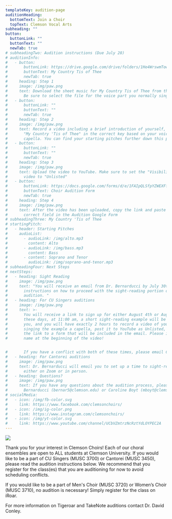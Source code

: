 ```yaml
---
templateKey: audition-page
auditionHeading:
  bottomText: Join a Choir
  topText: Clemson Vocal Arts
subheading: ""
button:
  buttonLink: ""
  buttonText: ""
  newTab: true
# subheadingTwo: Audition instructions (Due July 28)
# auditionInfo:
#   - button:
#       buttonLink: https://drive.google.com/drive/folders/1He4WrswmTowOibDBZpeNMgQwzEK9f2Am?usp=sharing
#       buttonText: My Country Tis of Thee
#       newTab: true
#     heading: Step 1
#     image: /img/paw.png
#     text: Download the sheet music for My Country Tis of Thee from the link below.
#       Be sure to select the file for the voice part you normally sing.
#   - button:
#       buttonLink: ""
#       buttonText: ""
#       newTab: true
#     heading: Step 2
#     image: /img/paw.png
#     text: Record a video including a brief introduction of yourself, and you singing
#       "My Country 'Tis of Thee" in the correct key based on your voice part, a
#       capella. You can find your starting pitches further down this page.
#   - button:
#       buttonLink: ""
#       buttonText: ""
#       newTab: true
#     heading: Step 3
#     image: /img/paw.png
#     text: Upload the video to YouTube. Make sure to set the "Visibility" of the
#       video to "Unlisted"
#   - button:
#       buttonLink: https://docs.google.com/forms/d/e/1FAIpQLSfpYZWEXFfqvf4QArXc7H-kcM4skMOW4gkfybq3knt4Ifn3vg/viewform?usp=sf_link
#       buttonText: Choir Audition Form
#       newTab: true
#     heading: Step 4
#     image: /img/paw.png
#     text: After the video has been uploaded, copy the link and paste it in the
#       correct field in the Audition Google Form
# subheadingThree: My Country 'Tis of Thee
# startingPitch:
#   - header: Starting Pitches
#     audioList:
#       - audioLink: /img/alto.mp3
#         content: Alto
#       - audioLink: /img/bass.mp3
#         content: Bass
#       - content: Soprano and Tenor
#         audioLink: /img/soprano-and-tenor.mp3
# subheadingFour: Next Steps
# nextSteps:
#   - heading: Sight Reading
#     image: /img/paw.png
#     text: "You will receive an email from Dr. Bernarducci by July 30th with
#       instructions on how to proceed with the sight-reading portion of your
#       audition. "
#   - heading: For CU Singers auditions
#     image: /img/paw.png
#     text: >-
#       You will receive a link to sign up for either August 4th or August 9th. On
#       these days, at 11:00 am, a short sight-reading example will be emailed to
#       you, and you will have exactly 2 hours to record a video of yourself
#       singing the example a capella, post it to YouTube as Unlisted, and submit
#       the link to a form that will be included in the email. Please include your
#       name at the beginning of the video!


#       If you have a conflict with both of these times, please email Caroline Boyt (mboyt@clemson.edu) AFTER July 30th to discuss other options.
#   - heading: For Cantorei auditions
#     image: /img/paw.png
#     text: Dr. Bernarducci will email you to set up a time to sight-read with him
#       either on Zoom or in person.
#   - heading: Questions?
#     image: /img/paw.png
#     text: If you have any questions about the audition process, please email Dr.
#       Bernarducci (bernar5@clemson.edu) or Caroline Boyt (mboyt@clemson.edu).
# socialMedia:
#   - icon: /img/fb-color.svg
#     link: https://www.facebook.com/clemsonchoirs/
#   - icon: /img/ig-color.png
#     link: https://www.instagram.com/clemsonchoirs/
#   - icon: /img/yt-color.svg
#     link: https://www.youtube.com/channel/UCbVZmtrzNcRztYdLOYPEC2A
---
```

![](/img/level3-clemsonuniversitychoirs_rgb_collegeof-codip.jpg)

Thank you for your interest in Clemson Choirs! Each of our choral ensembles are open to ALL students at Clemson University. If you would like to be a part of CU Singers (MUSC 3700) or Cantorei (MUSC 3450), please read the audition instructions below. We recommend that you register for the class(es) that you are auditioning for now to avoid scheduling conflicts. 

If you would like to be a part of Men's Choir (MUSC 3720) or Women’s Choir (MUSC 3710), no audition is necessary! Simply register for the class on iRoar. 

For more information on Tigeroar and TakeNote auditions contact Dr. David Conley.